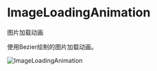 # ImageLoadingAnimation
图片加载动画

使用Bezier绘制的图片加载动画。

![ImageLoadingAnimation](https://github.com/callmeliujian/ImageLoadingAnimation/blob/master/Animation.gif)


